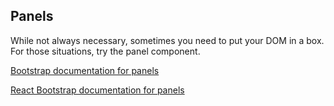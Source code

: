 ## Panels

While not always necessary, sometimes you need to put your DOM in a box. For those situations, try the panel component.

[Bootstrap documentation for panels][bootstrap docs]

[React Bootstrap documentation for panels][react docs]


[bootstrap docs]: http://getbootstrap.com/components/#panels
[react docs]: http://react-bootstrap.github.io/components.html#panels
